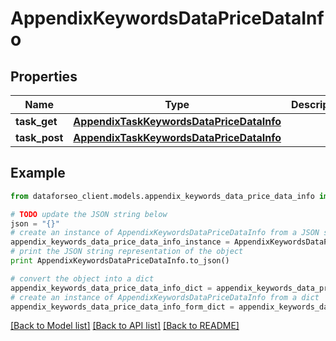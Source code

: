 # AppendixKeywordsDataPriceDataInfo


## Properties

Name | Type | Description | Notes
------------ | ------------- | ------------- | -------------
**task_get** | [**AppendixTaskKeywordsDataPriceDataInfo**](AppendixTaskKeywordsDataPriceDataInfo.md) |  | [optional] 
**task_post** | [**AppendixTaskKeywordsDataPriceDataInfo**](AppendixTaskKeywordsDataPriceDataInfo.md) |  | [optional] 

## Example

```python
from dataforseo_client.models.appendix_keywords_data_price_data_info import AppendixKeywordsDataPriceDataInfo

# TODO update the JSON string below
json = "{}"
# create an instance of AppendixKeywordsDataPriceDataInfo from a JSON string
appendix_keywords_data_price_data_info_instance = AppendixKeywordsDataPriceDataInfo.from_json(json)
# print the JSON string representation of the object
print AppendixKeywordsDataPriceDataInfo.to_json()

# convert the object into a dict
appendix_keywords_data_price_data_info_dict = appendix_keywords_data_price_data_info_instance.to_dict()
# create an instance of AppendixKeywordsDataPriceDataInfo from a dict
appendix_keywords_data_price_data_info_form_dict = appendix_keywords_data_price_data_info.from_dict(appendix_keywords_data_price_data_info_dict)
```
[[Back to Model list]](../README.md#documentation-for-models) [[Back to API list]](../README.md#documentation-for-api-endpoints) [[Back to README]](../README.md)


